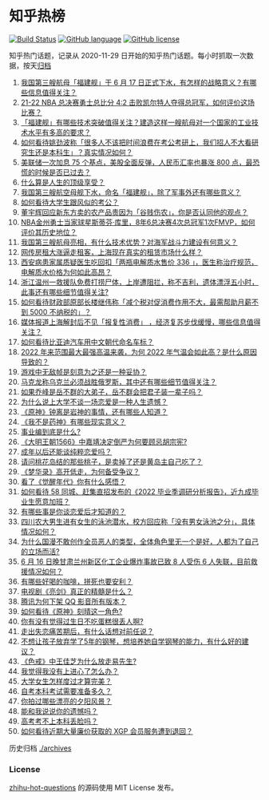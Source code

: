 # 知乎热榜
[![Build Status](https://github.com/ToWeLong/zhihu-hot-questions/workflows/CI/badge.svg)](https://github.com/ToWeLong/zhihu-hot-questions/actions)
[![GitHub language](https://img.shields.io/badge/language-golang-orange.svg)](https://golang.org/)
[![GitHub license](https://img.shields.io/github/license/ToWeLong/zhihu-hot-questions)](https://github.com/ToWeLong/zhihu-hot-questions/blob/main/LICENSE)

知乎热门话题，记录从 2020-11-29 日开始的知乎热门话题。每小时抓取一次数据，按天[归档](./archives)

<!-- BEGIN -->

1. [我国第三艘航母「福建舰」于 6 月 17 日正式下水，有怎样的战略意义？有哪些信息值得关注？](https://www.zhihu.com/question/538149575)
1. [21-22 NBA 总决赛勇士总比分 4:2 击败凯尔特人夺得总冠军，如何评价这场比赛？](https://www.zhihu.com/question/538107977)
1. [「福建舰」有哪些技术突破值得关注？建造这样一艘航母对一个国家的工业技术水平有多高的要求？](https://www.zhihu.com/question/538150505)
1. [如何看待姚劲波称「很多人不该把时间浪费在考公考研上，我们招人不大看研究生还是本科生」？真实情况如何？](https://www.zhihu.com/question/537685205)
1. [美联储一次加息 75 个基点，美股全面反弹，人民币汇率也暴涨 800 点，最恐慌的时候是否已过去？](https://www.zhihu.com/question/537949243)
1. [什么算是人生的顶级享受？](https://www.zhihu.com/question/56328597)
1. [我国第三艘航空母舰下水，命名「福建舰」，除了军事外还有哪些意义？](https://www.zhihu.com/question/538149385)
1. [如何看待大学生跟风似的考公？](https://www.zhihu.com/question/526563863)
1. [董宇辉回应新东方卖的农产品贵因为「谷贱伤农」，你是否认同他的观点？](https://www.zhihu.com/question/537986152)
1. [NBA金州勇士当家球星斯蒂芬·库里，8年6总决赛4次总冠军1次FMVP，如何评价其历史地位？](https://www.zhihu.com/question/538145119)
1. [我国第三艘航母亮相，有什么技术优势？对海军战斗力建设有何意义？](https://www.zhihu.com/question/538150675)
1. [网传房租大涨逼走租客，上海现在真实的租赁市场什么样？](https://www.zhihu.com/question/537813841)
1. [西安病患家属质疑医生吃回扣「两瓶电解质水售价 336 」，医生称治疗规范，电解质水价格为何如此高昂？](https://www.zhihu.com/question/537845427)
1. [浙江温州一救援队免费打捞尸体，上岸遭阻拦，称不吉利，遗体漂浮五小时，此事还有哪些细节值得关注?](https://www.zhihu.com/question/538067620)
1. [如何看待财政部原部长楼继伟称「减个税对促消费作用不大，最需帮助月薪不到 5000 不纳税的」？](https://www.zhihu.com/question/538002314)
1. [媒体报道上海解封后不见「报复性消费」 ，经济复苏步伐缓慢，哪些信息值得关注？](https://www.zhihu.com/question/538120561)
1. [如何看待比亚迪汽车用中文朝代命名车标？](https://www.zhihu.com/question/537553785)
1. [2022 年来范围最大最强高温来袭，为何 2022 年气温会如此高？是什么原因导致的？](https://www.zhihu.com/question/537788739)
1. [游戏中无敌帧是刻意为之还是一种妥协？](https://www.zhihu.com/question/537960348)
1. [马克龙称乌克兰必须战胜俄罗斯，其中还有哪些细节值得关注？](https://www.zhihu.com/question/538056451)
1. [如果乔峰是岳不群的大弟子，岳不群会把君子装一辈子吗？](https://www.zhihu.com/question/528988729)
1. [为什么说上大学不谈一场恋爱是一种人生遗憾？](https://www.zhihu.com/question/537786475)
1. [《原神》钟离是岩神的事情，还有哪些人知道？](https://www.zhihu.com/question/495286815)
1. [《我不是药神》有哪些现实意义？](https://www.zhihu.com/question/283921376)
1. [事业编到底是什么?](https://www.zhihu.com/question/342251758)
1. [《大明王朝1566》中嘉靖决定倒严为何要顾忌胡宗宪?](https://www.zhihu.com/question/536855496)
1. [成年以后还能谈纯粹恋爱吗？](https://www.zhihu.com/question/334735751)
1. [请问桃花岛结的那些桃子，是卖掉了还是黄岛主自己吃了？](https://www.zhihu.com/question/450314181)
1. [《梦华录》高开低走，为何备受争议？](https://www.zhihu.com/question/537947722)
1. [看了《觉醒年代》你有什么感悟？](https://www.zhihu.com/question/462742732)
1. [如何看待 58 同城、赶集直招发布的《2022 毕业季调研分析报告》，近九成毕业生愿意加班？](https://www.zhihu.com/question/538001971)
1. [有哪些事是你谈恋爱后才知道的？](https://www.zhihu.com/question/66245907)
1. [四川农大男生进有女生的泳池潜水，校方回应称「没有男女泳池之分」，具体情况如何？](https://www.zhihu.com/question/538037333)
1. [为什么国漫不敢创作全员恶人的类型，全体角色里无一个是好，人都为了自己的立场而活?](https://www.zhihu.com/question/537141367)
1. [6 月 16 日晚甘肃兰州新区化工企业爆炸事故已致 8 人受伤 6 人失联，目前救援情况如何？](https://www.zhihu.com/question/538067526)
1. [有哪些好喝的咖啡，拼死也要安利？](https://www.zhihu.com/question/486704126)
1. [电视剧《亮剑》真正的精髓是什么？](https://www.zhihu.com/question/497455754)
1. [腾讯为何下架 QQ 影音所有版本？](https://www.zhihu.com/question/537549298)
1. [如何看待《原神》刻晴这一角色?](https://www.zhihu.com/question/421862145)
1. [你有没有觉得过生日不吃蛋糕很丢人啊?](https://www.zhihu.com/question/536388109)
1. [走出失恋痛苦期后，有什么话想对前任说？](https://www.zhihu.com/question/537939926)
1. [不想让孩子放弃学了5年的钢琴，想培养她自学钢琴的能力，有什么好的建议？](https://www.zhihu.com/question/537206522)
1. [《色戒》中王佳芝为什么放走易先生?](https://www.zhihu.com/question/275334749)
1. [我觉得我没有上进心了怎么办？](https://www.zhihu.com/question/537926857)
1. [大学女生怎样度过才算完美？](https://www.zhihu.com/question/538114843)
1. [自考本科考试需要准备多久？](https://www.zhihu.com/question/489590253)
1. [你拍过哪些漂亮的夕阳风景？](https://www.zhihu.com/question/358141777)
1. [能和我说说你的遗憾吗？](https://www.zhihu.com/question/538140010)
1. [高考考不上本科丢脸吗？](https://www.zhihu.com/question/536977213)
1. [如何看待近期大量廉价获取的 XGP 会员服务遭到退回？](https://www.zhihu.com/question/538107600)

<!-- END -->

历史归档 [./archives](./archives)


### License
[zhihu-hot-questions](https://github.com/towelong/zhihu-hot-questions) 的源码使用 MIT License 发布。
